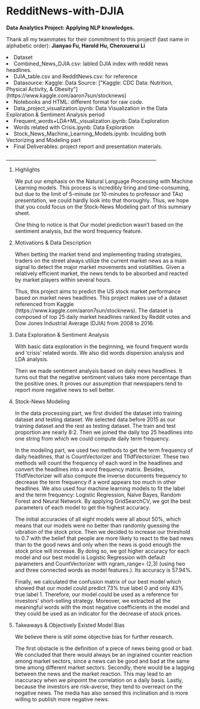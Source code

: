 # RedditNews-with-DJIA
<strong>Data Analytics Project: Applying NLP knowledges.</strong>
<p>Thank all my teammates for their commitment to this project! (last name in alphabetic order):
<strong>Jianyao Fu, Harold Hu, Chenxuerui Li</strong>
<li>Dataset
    <li>Combined_News_DJIA.csv: labled DJIA index with reddit news headlines.</li>
    <li>DJIA_table.csv and RedditNews.csv: for reference</li>
    <li>Datasource: Kaggle: Data Source: ["Kaggle: CDC Data: Nutrition, Physical Activity, & Obesity"](https://www.kaggle.com/aaron7sun/stocknews)</li>
<li>Notebooks and HTML: different format for raw code.
    <li>Data_project_visualization.ipynb: Data Visualization in the Data Exploration & Sentiment Analysis period</li>
    <li>Frequent_words+LDA+ML_visualization.ipynb: Data Exploration</li>
    <li>Words related with Crisis.ipynb: Data Exploration</li>
    <li>Stock_News_Machine_Learning_Models.ipynb: Inculding both Vectorizing and Modeling part</li>
    <li>Final Deliverables: project report and presentation materials.</li>
<p> 
<p>_______________________________________________________________
<p> 
<ol>
<li>Highlights
<p>We put our emphasis on the Natural Language Processing with Machine Learning models. This process is incredibly tiring and time-consuming, but due to the limit of 5-minute (or 10-minutes to professor and TAs) presentation, we could hardly look into that thoroughly. Thus, we hope that you could focus on the Stock-News Modeling part of this summary sheet. 

<p>One thing to notice is that Our model prediction wasn’t based on the sentiment analysis, but the word frequency feature.

<li>Motivations & Data Description
<p>When betting the market trend and implementing trading strategies, traders on the street always utilize the current market news as a main signal to detect the major market movements and volatilities. Given a relatively efficient market, the news tends to be absorbed and reacted by market players within several hours. 

<p>Thus, this project aims to predict the US stock market performance based on market news headlines. This project makes use of a dataset referenced from Kaggle (https://www.kaggle.com/aaron7sun/stocknews). The dataset is composed of top 25 daily market headlines ranked by Reddit votes and Dow Jones Industrial Average (DJIA) from 2008 to 2016.

<li>Data Exploration & Sentiment Analysis
<p>With basic data exploration in the beginning, we found frequent words and ‘crisis’ related words. We also did words dispersion analysis and LDA analysis. 

<p>Then we made sentiment analysis based on daily news headlines. It turns out that the negative sentiment values take more percentage than the positive ones. It proves our assumption that newspapers tend to report more negative news to sell better.

<li>Stock-News Modeling
<p>In the data processing part, we first divided the dataset into training dataset and testing dataset. We selected data before 2015 as our training dataset and the rest as testing dataset. The train and test proportion are nearly 8:2. Then we joined the daily top 25 headlines into one string from which we could compute daily term frequency.
 
<p>In the modeling part, we used two methods to get the term frequency of daily headlines, that is CountVectorizer and TfidfVectorizer. These two methods will count the frequency of each word in the headlines and convert the headlines into a word frequency matrix. Besides, TfidfVectorizer will also compute the inverse documents frequency to decrease the term frequency if a word appears too much in other headlines. We also used four machine learning models to fit the label and the term frequency: Logistic Regression, Naïve Bayes, Random Forest and Neural Network. By applying GridSearchCV, we got the best parameters of each model to get the highest accuracy.
 
<p>The initial accuracies of all eight models were all about 50%, which means that our models were no better than randomly guessing the vibration of the stock price. Then we decided to increase our threshold to 0.7 with the belief that people are more likely to react to the bad news than to the good news and only when the news is good enough the stock price will increase. By doing so, we got higher accuracy for each model and our best model is Logistic Regression with default parameters and CountVectorizer with ngram_range= (2,3) (using two and three connected words as model features.). Its accuracy is 57.94%.
 
<p>Finally, we calculated the confusion matrix of our best model which showed that our model could predict 73% true label 0 and only 43% true label 1. Therefore, our model could be used as a reference for investors’ short-selling strategy. Moreover, we extracted all the meaningful words with the most negative coefficients in the model and they could be used as an indicator for the decrease of stock prices.

<li>Takeaways & Objectively Existed Model Bias
<p>We believe there is still some objective bias for further research. 

<p>The first obstacle is the definition of a piece of news being good or bad. We concluded that there would always be an ingrained counter reaction among market sectors, since a news can be good and bad at the same time among different market sectors. Secondly, there would be a lagging between the news and the market reaction. This may lead to an inaccuracy when we pinpoint the correlation on a daily basis. Lastly, because the investors are risk-averse, they tend to overreact on the negative news. The media has also sensed this inclination and is more willing to publish more negative news. 
</ol>
